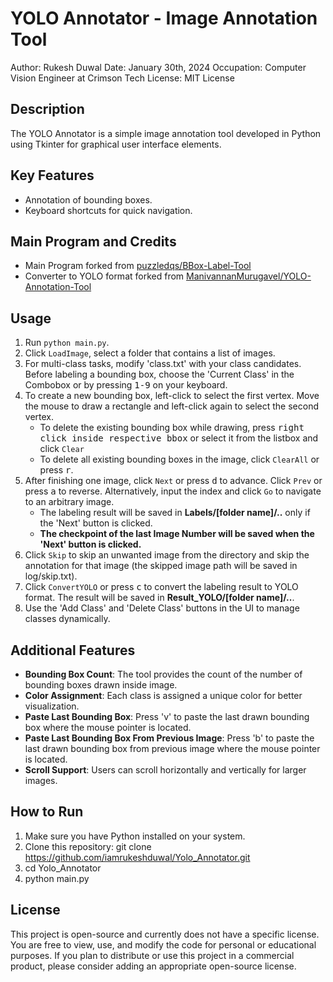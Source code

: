 # YOLO Annotator - Image Annotation Tool

Author: Rukesh Duwal
Date: January 30th, 2024
Occupation: Computer Vision Engineer at Crimson Tech
License: MIT License

## Description

The YOLO Annotator is a simple image annotation tool developed in Python using Tkinter for graphical user interface elements.

## Key Features

- Annotation of bounding boxes.
- Keyboard shortcuts for quick navigation.

## Main Program and Credits

- Main Program forked from [puzzledqs/BBox-Label-Tool](https://github.com/puzzledqs/BBox-Label-Tool/tree/multi-class)
- Converter to YOLO format forked from [ManivannanMurugavel/YOLO-Annotation-Tool](https://github.com/ManivannanMurugavel/YOLO-Annotation-Tool)

## Usage

1. Run `python main.py`.
2. Click `LoadImage`, select a folder that contains a list of images.
3. For multi-class tasks, modify 'class.txt' with your class candidates. Before labeling a bounding box, choose the 'Current Class' in the Combobox or by pressing <kbd>1-9</kbd> on your keyboard.
4. To create a new bounding box, left-click to select the first vertex. Move the mouse to draw a rectangle and left-click again to select the second vertex.
   - To delete the existing bounding box while drawing, press <kbd>right click inside respective bbox</kbd> or select it from the listbox and click `Clear`<kbd>
   - To delete all existing bounding boxes in the image, click `ClearAll` or press <kbd>r</kbd>.
5. After finishing one image, click `Next` or press <kbd>d</kbd> to advance. Click `Prev` or press <kbd>a</kbd> to reverse. Alternatively, input the index and click `Go` to navigate to an arbitrary image.
   - The labeling result will be saved in **Labels/[folder name]/..** only if the 'Next' button is clicked.
   - **The checkpoint of the last Image Number will be saved when the 'Next' button is clicked.**
6. Click `Skip` to skip an unwanted image from the directory and skip the annotation for that image (the skipped image path will be saved in log/skip.txt).
7. Click `ConvertYOLO` or press <kbd>c</kbd> to convert the labeling result to YOLO format. The result will be saved in **Result_YOLO/[folder name]/..**.
8. Use the 'Add Class' and 'Delete Class' buttons in the UI to manage classes dynamically.

## Additional Features

- **Bounding Box Count**: The tool provides the count of the number of bounding boxes drawn inside image.
- **Color Assignment**: Each class is assigned a unique color for better visualization.
- **Paste Last Bounding Box**: Press 'v' to paste the last drawn bounding box where the mouse pointer is located.
- **Paste Last Bounding Box From Previous Image**: Press 'b' to paste the last drawn bounding box from previous image where the mouse pointer is located.
- **Scroll Support**: Users can scroll horizontally and vertically for larger images.

## How to Run

1. Make sure you have Python installed on your system.
2. Clone this repository:
   git clone https://github.com/iamrukeshduwal/Yolo_Annotator.git
3. cd Yolo_Annotator
4. python main.py

## License
This project is open-source and currently does not have a specific license. You are free to view, use, and modify the code for personal or educational purposes. If you plan to distribute or use this project in a commercial product, please consider adding an appropriate open-source license.


